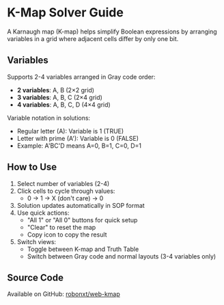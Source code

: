 # K-Map Solver Guide

A Karnaugh map (K-map) helps simplify Boolean expressions by arranging variables in a grid where adjacent cells differ by only one bit.

## Variables

Supports 2-4 variables arranged in Gray code order:
- **2 variables**: A, B (2×2 grid)
- **3 variables**: A, B, C (2×4 grid)
- **4 variables**: A, B, C, D (4×4 grid)

Variable notation in solutions:
- Regular letter (A): Variable is 1 (TRUE)
- Letter with prime (A'): Variable is 0 (FALSE)
- Example: A'BC'D means A=0, B=1, C=0, D=1

## How to Use

1. Select number of variables (2-4)
2. Click cells to cycle through values:
   - 0 → 1 → X (don't care) → 0
3. Solution updates automatically in SOP format
4. Use quick actions:
   - "All 1" or "All 0" buttons for quick setup
   - "Clear" to reset the map
   - Copy icon to copy the result
5. Switch views:
   - Toggle between K-map and Truth Table
   - Switch between Gray code and normal layouts (3-4 variables only)

## Source Code

Available on GitHub: [robonxt/web-kmap](https://github.com/robonxt/web-kmap)
